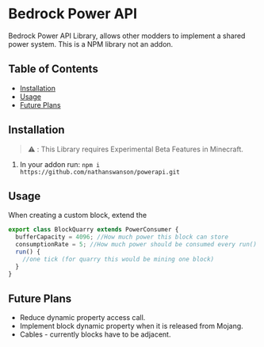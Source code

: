 # Bedrock Power API

Bedrock Power API Library, allows other modders to implement a shared power system. This is a NPM library not an addon.

## Table of Contents

- [Installation](#installation)
- [Usage](#usage)
- [Future Plans](#future-plans)

## Installation

> :warning: : This Library requires Experimental Beta Features in Minecraft.

1. In your addon run:  `npm i https://github.com/nathanswanson/powerapi.git`

## Usage

When creating a custom block, extend the
```typescript
export class BlockQuarry extends PowerConsumer {
  bufferCapacity = 4096; //How much power this block can store
  consumptionRate = 5; //How much power should be consumed every run()
  run() {
    //one tick (for quarry this would be mining one block)
  }
}
```
## Future Plans

* Reduce dynamic property access call.
* Implement block dynamic property when it is released from Mojang.
* Cables - currently blocks have to be adjacent.